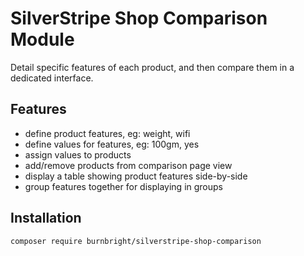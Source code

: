 # SilverStripe Shop Comparison Module

Detail specific features of each product, and then compare them in a dedicated interface.

## Features

 * define product features, eg: weight, wifi
 * define values for features, eg: 100gm, yes
 * assign values to products
 * add/remove products from comparison page view
 * display a table showing product features side-by-side
 * group features together for displaying in groups

## Installation

```sh
composer require burnbright/silverstripe-shop-comparison

```
